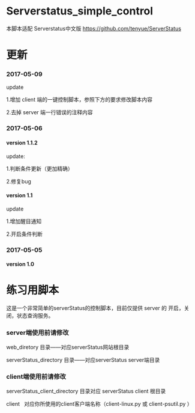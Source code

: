 # Serverstatus_simple_control

本脚本适配 Serverstatus中文版 https://github.com/tenyue/ServerStatus

# 更新
### 2017-05-09

update

1.增加 client 端的一键控制脚本，参照下方的要求修改脚本内容

2.去掉 server 端一行错误的注释内容

### 2017-05-06
#### version 1.1.2

update:

1.判断条件更新（更加精确）

2.修复bug

#### version 1.1

update

1.增加醒目通知

2.开启条件判断

### 2017-05-05

#### version 1.0

# 练习用脚本
这是一个非常简单的serverStatus的控制脚本，目前仅提供 server 的 开启，关闭，状态查询服务。

### server端使用前请修改

web_diretory 目录——对应serverStatus网站根目录

serverStatus_directory 目录——对应serverStatus server端目录

### client端使用前请修改

serverStatus_client_directory 目录对应 serverStatus client 根目录

client   对应你所使用的client客户端名称（client-linux.py 或 client-psutil.py ）

